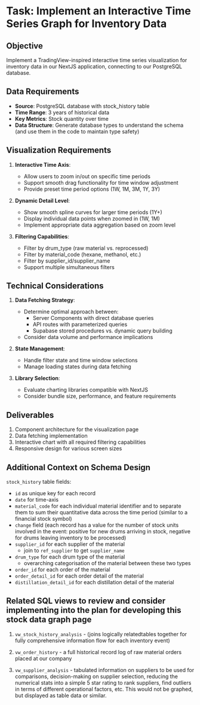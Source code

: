 # Task: Implement an Interactive Time Series Graph for Inventory Data

## Objective

Implement a TradingView-inspired interactive time series visualization for inventory data in our NextJS application, connecting to our PostgreSQL database.

## Data Requirements

- **Source**: PostgreSQL database with stock_history table
- **Time Range**: 3 years of historical data
- **Key Metrics**: Stock quantity over time
- **Data Structure**: Generate database types to understand the schema (and use them in the code to maintain type safety)

## Visualization Requirements

1. **Interactive Time Axis**:

   - Allow users to zoom in/out on specific time periods
   - Support smooth drag functionality for time window adjustment
   - Provide preset time period options (1W, 1M, 3M, 1Y, 3Y)

2. **Dynamic Detail Level**:

   - Show smooth spline curves for larger time periods (1Y+)
   - Display individual data points when zoomed in (1W, 1M)
   - Implement appropriate data aggregation based on zoom level

3. **Filtering Capabilities**:
   - Filter by drum_type (raw material vs. reprocessed)
   - Filter by material_code (hexane, methanol, etc.)
   - Filter by supplier_id/supplier_name
   - Support multiple simultaneous filters

## Technical Considerations

1. **Data Fetching Strategy**:

   - Determine optimal approach between:
     - Server Components with direct database queries
     - API routes with parameterized queries
     - Supabase stored procedures vs. dynamic query building
   - Consider data volume and performance implications

2. **State Management**:

   - Handle filter state and time window selections
   - Manage loading states during data fetching

3. **Library Selection**:
   - Evaluate charting libraries compatible with NextJS
   - Consider bundle size, performance, and feature requirements

## Deliverables

1. Component architecture for the visualization page
2. Data fetching implementation
3. Interactive chart with all required filtering capabilities
4. Responsive design for various screen sizes

## Additional Context on Schema Design

`stock_history` table fields:

- `id` as unique key for each record
- `date` for time-axis
- `material_code` for each individual material identifier and to separate them to sum their quantitative data across the time period (similar to a financial stock symbol)
- `change` field (each record has a value for the number of stock units involved in the event: positive for new drums arriving in stock, negative for drums leaving inventory to be processed)
- `supplier_id` for each supplier of the material
  - join to `ref_supplier` to get `supplier_name`
- `drum_type` for each drum type of the material
  - overarching categorisation of the material between these two types
- `order_id` for each order of the material
- `order_detail_id` for each order detail of the material
- `distillation_detail_id` for each distillation detail of the material

## Related SQL views to review and consider implementing into the plan for developing this stock data graph page

1. `vw_stock_history_analysis` - (joins logically relatedtables together for fully comprehensive information flow for each inventory event)

2. `vw_order_history` - a full historical record log of raw material orders placed at our company

3. `vw_supplier_analysis` - tabulated information on suppliers to be used for comparisons, decision-making on supplier selection, reducing the numerical stats into a simple 5 star rating to rank suppliers, find outliers in terms of different operational factors, etc. This would not be graphed, but displayed as table data or similar.
